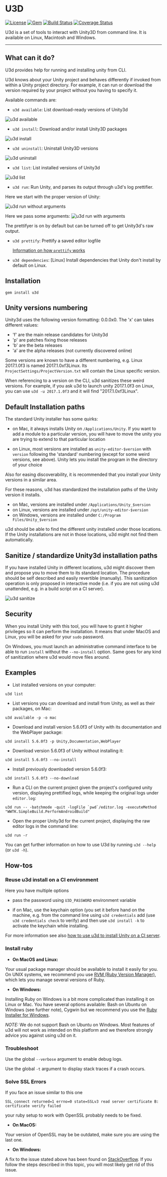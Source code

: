 # U3D

[![License](https://img.shields.io/badge/license-MIT-green.svg?style=flat)](https://github.com/DragonBox/u3d/blob/master/LICENSE)
[![Gem](https://img.shields.io/gem/v/u3d.svg?style=flat)](https://rubygems.org/gems/u3d)
[![Build Status](https://img.shields.io/circleci/project/DragonBox/u3d/master.svg?style=flat)](https://circleci.com/gh/DragonBox/u3d)
[![Coverage Status](https://coveralls.io/repos/github/DragonBox/u3d/badge.svg?branch=master)](https://coveralls.io/github/DragonBox/u3d?branch=master)

U3d is a set of tools to interact with Unity3D from command line. It is available on Linux, Macintosh and Windows.

---

## What can it do?

U3d provides help for running and installing unity from CLI.

U3d knows about your Unity project and behaves differently if invoked from within a Unity project directory. For example, it can run or download the version required by your project without you having to specify it.

Available commands are:

* `u3d available`: List download-ready versions of Unity3d

![u3d available](https://github.com/DragonBox/u3d/raw/master/docs/assets/u3d_available.png)

* `u3d install`: Download and/or install Unity3D packages

![u3d install](https://github.com/DragonBox/u3d/raw/master/docs/assets/u3d_install.png)

* `u3d uninstall`: Uninstall Unity3D versions

![u3d uninstall](https://github.com/DragonBox/u3d/raw/master/docs/assets/u3d_uninstall.png)

* `u3d list`: List installed versions of Unity3d

![u3d list](https://github.com/DragonBox/u3d/raw/master/docs/assets/u3d_list.png)

* `u3d run`: Run Unity, and parses its output through u3d's log prettifier.

Here we start with the proper version of Unity:

![u3d run without arguments](https://github.com/DragonBox/u3d/raw/master/docs/assets/u3d_run_current.png)

Here we pass some arguments:
![u3d run with arguments](https://github.com/DragonBox/u3d/raw/master/docs/assets/u3d_run.png)

The prettifyer is on by default but can be turned off to get Unity3d's raw output.

* `u3d prettify`: Prettify a saved editor logfile

  [Information on how `prettify` works](https://github.com/DragonBox/u3d/blob/master/LOG_RULES.md)

* `u3d dependencies`: [Linux] Install dependencies that Unity don't install by default on Linux.

## Installation

```shell
gem install u3d
```

## Unity versions numbering

Unity3d uses the following version formatting: 0.0.0x0. The \'x\' can takes different values:
  * 'f' are the main release candidates for Unity3d
  * 'p' are patches fixing those releases
  * 'b' are the beta releases
  * 'a' are the alpha releases (not currently discovered online)

Some versions are known to have a different numbering, e.g. Linux 2017.1.0f3 is named 2017.1.0xf3Linux. Its `ProjectSettings/ProjectVersion.txt` will contain the Linux specific version.

When referencing to a version on the CLI, u3d sanitizes these weird versions. For example, if you ask u3d to launch unity 2017.1.0f3 on Linux, you can use `u3d -u 2017.1.0f3` and it will find "2017.1.0xf3Linux".

## Default Installation paths

  The standard Unity installer has some quirks:

  * on Mac, it always installs Unity on `/Applications/Unity`. If you want to add a module to a particular version, you will have to move the unity you are trying to extend to that particular location

  * on Linux, most versions are installed as `unity-editor-$version` with `version` following the 'standard' numbering (except for some weird versions, see above). Unity lets you install the program in the directory of your choice

  Also for easing discoverability, it is recommended that you install your Unity versions in a similar area.

  For these reasons, u3d has standardized the installation paths of the Unity version it installs.

  * on Mac, versions are installed under `/Applications/Unity_$version`
  * on Linux, versions are installed under `/opt/unity-editor-$version`
  * on Windows, versions are installed under `C:/Program Files/Unity_$version`

  u3d should be able to find the different unity installed under those locations. If the Unity installations are not in those locations, u3d might not find them automatically.

## Sanitize / standardize Unity3d installation paths

  If you have installed Unity in different locations, u3d might discover them and propose you to move them to its standard location. The procedure should be self described and easily revertible (manually). This sanitization operation is only proposed in interactive mode (i.e. if you are not using u3d unattended, e.g. in a build script on a CI server).

![u3d sanitize](https://github.com/DragonBox/u3d/raw/master/docs/assets/u3d_sanitize.png)

## Security

When you install Unity with this tool, you will have to grant it higher privileges so it can perform the installation. It means that under MacOS and Linux, you will be asked for your `sudo` password.

On Windows, you must launch an administrative command interface to be able to run `install` without the `--no-install` option. Same goes for any kind of sanitization where u3d would move files around.

## Examples

* List installed versions on your computer:

```shell
u3d list
```

* List versions you can download and install from Unity, as well as their packages, on Mac:

```shell
u3d available -p -o mac
```

* Download and install version 5.6.0f3 of Unity with its documentation and the WebPlayer package:

```shell
u3d install 5.6.0f3 -p Unity,Documentation,WebPlayer
```

* Download version 5.6.0f3 of Unity without installing it:

```shell
u3d install 5.6.0f3 --no-install
```

* Install previously downloaded version 5.6.0f3:

```shell
u3d install 5.6.0f3 --no-download
```

* Run a CLI on the current project given the project's configured unity version, displaying prettified logs, while keeping the original logs under `editor.log`:

```shell
u3d run -- -batchmode -quit -logFile `pwd`/editor.log -executeMethod "WWTK.SimpleBuild.PerformAndroidBuild"
```

* Open the proper Unity3d for the current project, displaying the raw editor logs in the command line:

```shell
u3d run -r
```

You can get further information on how to use U3d by running `u3d --help` (or `u3d -h`).

## How-tos

### Reuse u3d install on a CI environment

Here you have multiple options

* pass the password using `U3D_PASSWORD` environment variable

* if on Mac, use the keychain option (you set it before hand on the machine, e.g. from the command line using `u3d credentials` add (use `u3d credentials check` to verify) and then use `u3d install -k` to activate the keychain while installing.


For more information see also [how to use u3d to install Unity on a CI server](docs/ci_setup.md).

### Install ruby

 * __On MacOS and Linux:__

Your usual package manager should be available to install it easily for you. On UNIX systems, we recommend you use [RVM (Ruby Version Manager)](https://rvm.io/rvm/install), which lets you manage several versions of Ruby.

  * __On Windows:__

Installing Ruby on Windows is a bit more complicated than installing it on Linux or Mac. You have several options available: Bash on Ubuntu on Windows (see further note), Cygwin but we recommend you use the [Ruby Installer for Windows](https://rubyinstaller.org/).

_NOTE:_ We do not support Bash on Ubuntu on Windows. Most features of u3d will not work as intended on this platform and we therefore strongly advice you against using u3d on it.  

### Troubleshoot

Use the global `--verbose` argument to enable debug logs.

Use the global `-t` argument to display stack traces if a crash occurs.

### Solve SSL Errors

If you face an issue similar to this one

```shell
SSL_connect returned=1 errno=0 state=SSLv3 read server certificate B: certificate verify failed
```
your ruby setup to work with OpenSSL probably needs to be fixed.

 * __On MacOS:__

Your version of OpenSSL may be be outdated, make sure you are using the last one.

 * __On Windows:__

A fix to the issue stated above has been found on [StackOverflow](http://stackoverflow.com/questions/5720484/how-to-solve-certificate-verify-failed-on-windows). If you follow the steps described in this topic, you will most likely get rid of this issue.
